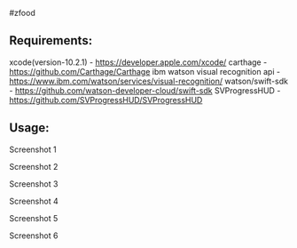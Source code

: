 #zfood

Requirements:
-------------

xcode(version-10.2.1) - https://developer.apple.com/xcode/
carthage - https://github.com/Carthage/Carthage
ibm watson visual recognition api - https://www.ibm.com/watson/services/visual-recognition/
watson/swift-sdk - https://github.com/watson-developer-cloud/swift-sdk
SVProgressHUD - https://github.com/SVProgressHUD/SVProgressHUD


Usage:
------

Screenshot 1

Screenshot 2

Screenshot 3

Screenshot 4

Screenshot 5

Screenshot 6
